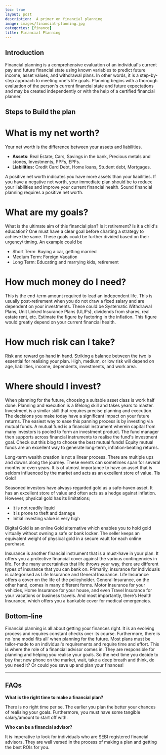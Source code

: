 ```yaml
---
toc: true
layout: post
description:  A primer on financial planning
image: images/financial-planning.jpg
categories: [finance]
title: Financial Planning
---
```


## Introduction

Financial planning is a comprehensive evaluation of an individual's current pay and future financial state using known variables to predict future income, asset values, and withdrawal plans. In other words, it is a step-by-step approach to meeting one's life goals. Planning begins with a thorough evaluation of the person's current financial state and future expectations and may be created independently or with the help of a certified financial planner.

## Steps to Build the plan

# What is my net worth?

Your net worth is the difference between your assets and liabilities.

- __Assets:__ Real Estate, Cars, Savings in the bank, Precious metals and stones, Investments, PPFs, EPFs.
- __Liabilities:__ Credit Card Debt, Home loans, Student debt, Mortgages.

A positive net worth indicates you have more assets than your liabilities. If you have a negative net worth, your immediate plan should be to reduce your liabilities and improve your current financial health. Sound financial planning requires a positive net worth.

# What are my goals?

What is the ultimate aim of this financial plan? Is it retirement? Is it a child's education? One must have a clear goal before charting a strategy to achieve the same. These goals could be further divided based on their urgency/ timing. An example could be

- Short Term: Buying a car, getting married
- Medium Term: Foreign Vacation
- Long Term: Educating and marrying kids, retirement

# How much money do I need?

This is the end-term amount required to lead an independent life. This is usually post-retirement when you do not draw a fixed salary and are dependent on your investments. These could be Systematic Withdrawal Plans, Unit Linked Insurance Plans (ULIPs), dividends from shares, real estate rent, etc. Estimate the figure by factoring in the inflation. This figure would greatly depend on your current financial health.

# How much risk can I take?

Risk and reward go hand in hand. Striking a balance between the two is essential for realising your plan. High, medium, or low risk will depend on age, liabilities, income, dependents, investments, and work area.

# Where should I invest?

When planning for the future, choosing a suitable asset class is work half done. Planning and execution is a lifelong skill and takes years to master. Investment is a similar skill that requires precise planning and execution. The decisions you make today have a significant impact on your future returns. The easiest way to ease this panning process is by investing via mutual funds. A mutual fund is a financial instrument wherein capital from many investors is pooled to form an investment product. The fund manager then supports across financial instruments to realise the fund's investment goal. Check out this blog to choose the best mutual funds! Equity mutual funds are an excellent way to generate long-term, inflation-beating returns.

Long-term wealth creation is not a linear process. There are multiple ups and downs along the journey. These events can sometimes span for several months or even years. It is of utmost importance to have an asset that is seldom influenced by the market and acts as an excellent store of value. Tis Gold!

Seasoned investors have always regarded gold as a safe-haven asset. It has an excellent store of value and often acts as a hedge against inflation. However, physical gold has its limitations;

- It is not readily liquid
- It is prone to theft and damage
- Initial investing value is very high

Digital Gold is an online Gold alternative which enables you to hold gold virtually without owning a safe or bank locker. The seller keeps an equivalent weight of physical gold in a secure vault for each online purchase.

Insurance is another financial instrument that is a must-have in your plan. It offers you a protective financial cover against the various contingencies in life. For the many uncertainties that life throws your way, there are different types of insurance that you can bank on. Primarily, insurance for individuals is categorised as Life Insurance and General Insurance. Life Insurance offers a cover on the life of the policyholder. General Insurance, on the other hand, comes in many different forms. Motor Insurance for your vehicles, Home Insurance for your house, and even Travel Insurance for your vacations or business travels. And most importantly, there’s Health Insurance, which offers you a bankable cover for medical emergencies.

## Bottom-line
Financial planning is all about getting your finances right. It is an evolving process and requires constant checks over its course. Furthermore, there is no 'one model fits all' when planning for the future. Most plans must be tailor-made to an individual's requirements and require time and effort.  This is where the role of a financial advisor comes in. They are responsible for planning and helping you realise your goals. So the next time you decide to buy that new phone on the market, wait, take a deep breath and think, do you need it? Or could you save up and plan your finances!

---

## FAQs

__What is the right time to make a financial plan?__

There is no right time per se. The earlier you plan the better your chances of realising your goals. Furthermore, you must have some tangible salary/amount to start off with.

__Who can be a financial advisor?__

It is imperative to look for individuals who are SEBI registered financial advisors. They are well versed in the process of making a plan and getting the best ROIs for you.
